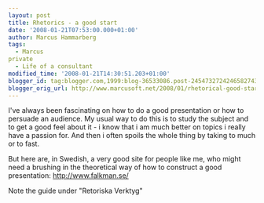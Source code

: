 ```yaml
---
layout: post
title: Rhetorics - a good start
date: '2008-01-21T07:53:00.000+01:00'
author: Marcus Hammarberg
tags:
  - Marcus
private
  - Life of a consultant
modified_time: '2008-01-21T14:30:51.203+01:00'
blogger_id: tag:blogger.com,1999:blog-36533086.post-2454732724246582743
blogger_orig_url: http://www.marcusoft.net/2008/01/rhetorical-good-start.html
---
```


I've
always been fascinating on how to do a good presentation or how to
persuade an audience. My usual way to do this is to study the subject
and to get a good feel about it - i know that i am much better on topics
i really have a passion for. And then i often spoils the whole thing by
taking to much or to fast.

But here are, in Swedish, a very good site for people like me, who might
need a brushing in the theoretical way of how to
construct a good presentation:
<http://www.falkman.se/>

Note the guide under "Retoriska Verktyg"
